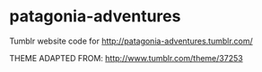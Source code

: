 patagonia-adventures
====================

Tumblr website code for http://patagonia-adventures.tumblr.com/


THEME ADAPTED FROM: http://www.tumblr.com/theme/37253
